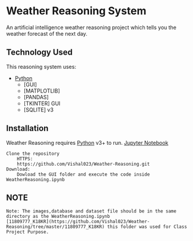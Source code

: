 # Weather Reasoning System

An artificial intelligence weather reasoning project which tells you the weather forecast of the next day.

## Technology Used
This reasoning system uses:

* [Python](https://www.python.org/)
    * [GUI]
    * [MATPLOTLIB]
    * [PANDAS]
    * [TKINTER] GUI
    * [SQLITE] v3

## Installation

Weather Reasoning requires
[Python](https://www.python.org/) v3+ to run.
[Jupyter Notebook](https://jupyter.org/)

    Clone the repository
        HTTPS:
        https://github.com/Vishal023/Weather-Reasoning.git
    Download:
        Dowload the GUI folder and execute the code inside WeatherReasoning.ipynb
## NOTE
    Note: The images,database and dataset file should be in the same directory as the WeatherReasoning.ipynb
    [11809777_K18KR](https://github.com/Vishal023/Weather-Reasoning/tree/master/11809777_K18KR) this folder was used for Class Project Purpose.
